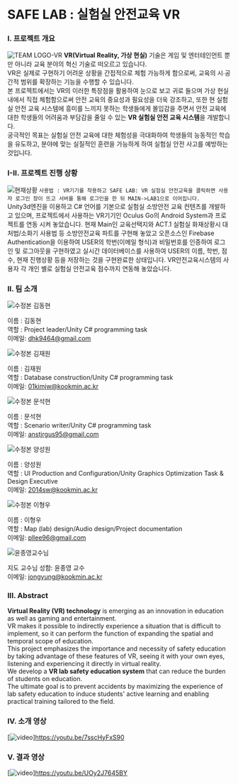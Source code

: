 # SAFE LAB : 실험실 안전교육 VR 


### I. 프로젝트 개요
![TEAM LOGO-VR](https://user-images.githubusercontent.com/42829348/77231036-ac3e5f00-6bdb-11ea-9b26-106f53e9e7c6.jpg)
 **VR(Virtual Reality, 가상 현실)** 기술은 게임 및 엔터테인먼트 뿐만 아니라 교육 분야의 혁신 기술로 떠오르고 있습니다. <br>
VR은 실제로 구현하기 어려운 상황을 간접적으로 체험 가능하게 함으로써, 교육의 시∙공간적 범위를 확장하는 기능을 수행할 수 있습니다.<br>
본 프로젝트에서는 VR의 이러한 특장점을 활용하여 눈으로 보고 귀로 들으며 가상 현실 내에서 직접 체험함으로써 안전 교육의 중요성과 필요성을 더욱 강조하고, 또한 현 실험실 안전 교육 시스템에 흥미를 느끼지 못하는 학생들에게 몰입감을 주면서 안전 교육에 대한 학생들의 어려움과 부담감을 줄일 수 있는 **VR 실험실 안전 교육 시스템**을 개발합니다. <br> 
궁극적인 목표는 실험실 안전 교육에 대한 체험성을 극대화하여 학생들의 능동적인 학습을 유도하고, 분야에 맞는 실질적인 훈련을 가능하게 하여 실험실 안전 사고를 예방하는 것입니다.

### I-II. 프로젝트 진행 상황
![현재상황](https://user-images.githubusercontent.com/42829348/79736586-fb8bc280-8334-11ea-8965-2f2dccd34e7b.png)
`사용법 : VR기기를 착용하고 SAFE LAB: VR 실험실 안전교육을 클릭하면 사용자 로그인 창이 뜨고 서버를 통해 로그인을 한 뒤 MAIN->LAB1으로 이어집니다.`<br>
Unity3d엔진을 이용하고 C# 언어를 기본으로 실험실 소방안전 교육 컨텐츠를 개발하고 있으며, 프로젝트에서 사용하는 VR기기인 Oculus Go의 Android System과 프로젝트를 연동 시켜 놓았습니다. 
현재 Main인 교육선택지와 ACT.1 실험실 화재상황시 대처법/소화기 사용법 등 소방안전교육 파트를 구현해 놓았고 오픈소스인 Firebase Authentication을 이용하여 USER의 학번(이메일 형식)과 비밀번호를 인증하여 로그인 및 로그아웃을 구현하였고 실시간 데이터베이스를 사용하여 USER의 이름, 학번, 점수, 현재 진행상황 등을 저장하는 것을 구현완료한 상태입니다.
 VR안전교육시스템의 사용자 각 개인 별로 실험실 안전교육 점수까지 연동해 놓았습니다.<br>

### II. 팀 소개

![수정본 김동현](https://user-images.githubusercontent.com/42829348/77139872-009ded80-6abb-11ea-8afb-6df7b258adcf.jpg)<br>

이름 : 김동현<br>
역할 : Project leader/Unity C# programming task<br>
이메일: dhk9464@gmail.com   


![수정본 김재원](https://user-images.githubusercontent.com/42829348/77139918-2b884180-6abb-11ea-9cd5-3db38e06887b.jpg)<br>

이름 : 김재원<br>
역할 : Database construction/Unity C# programming task<br>
이메일: 01kimjw@kookmin.ac.kr   


![수정본 문석현](https://user-images.githubusercontent.com/42829348/77139931-34791300-6abb-11ea-80c0-c236d9c64606.jpg)<br>

이름 : 문석현<br>
역할 : Scenario writer/Unity C# programming task<br>
이메일: anstjrgus95@gmail.com   


![수정본 양성원](https://user-images.githubusercontent.com/42829348/77139951-435fc580-6abb-11ea-8fa8-16f068c19113.jpg)<br>

이름 : 양성원<br>
역할 : UI Production and Configuration/Unity Graphics Optimization Task & Design Executive<br>
이메일: 2014sw@kookmin.ac.kr   


![수정본 이형우](https://user-images.githubusercontent.com/42829348/77139962-4e1a5a80-6abb-11ea-9d2f-32406a6c87cc.jpg)<br>

이름 : 이형우<br>
역할 : Map (lab) design/Audio design/Project documentation<br>
이메일: pllee96@gmail.com    


![윤종영교수님](https://user-images.githubusercontent.com/42829348/77141422-3396b000-6ac0-11ea-8438-773f0cdf3430.png)<br>

지도 교수님 성함: 윤종영 교수<br>
이메일: jongyung@kookmin.ac.kr

### III. Abstract
**Virtual Reality (VR) technology** is emerging as an innovation in education as well as gaming and entertainment.<br>
VR makes it possible to indirectly experience a situation that is difficult to implement, so it can perform the function of expanding the spatial and temporal scope of education.<br>
This project emphasizes the importance and necessity of safety education by taking advantage of these features of VR, seeing it with your own eyes, listening and experiencing it directly in virtual reality. <br>
We develop a **VR lab safety education system** that can reduce the burden of students on education.<br>
The ultimate goal is to prevent accidents by maximizing the experience of lab safety education to induce students' active learning and enabling practical training tailored to the field.<br>

### IV. 소개 영상
[![video](https://user-images.githubusercontent.com/42829348/77231783-75b71300-6be0-11ea-969a-a83e39c3c380.jpg)]https://youtu.be/7sscHyFxS90<br>

### V. 결과 영상
[![video](https://user-images.githubusercontent.com/42829348/77231783-75b71300-6be0-11ea-969a-a83e39c3c380.jpg)]https://youtu.be/UOy2J7645BY<br>
